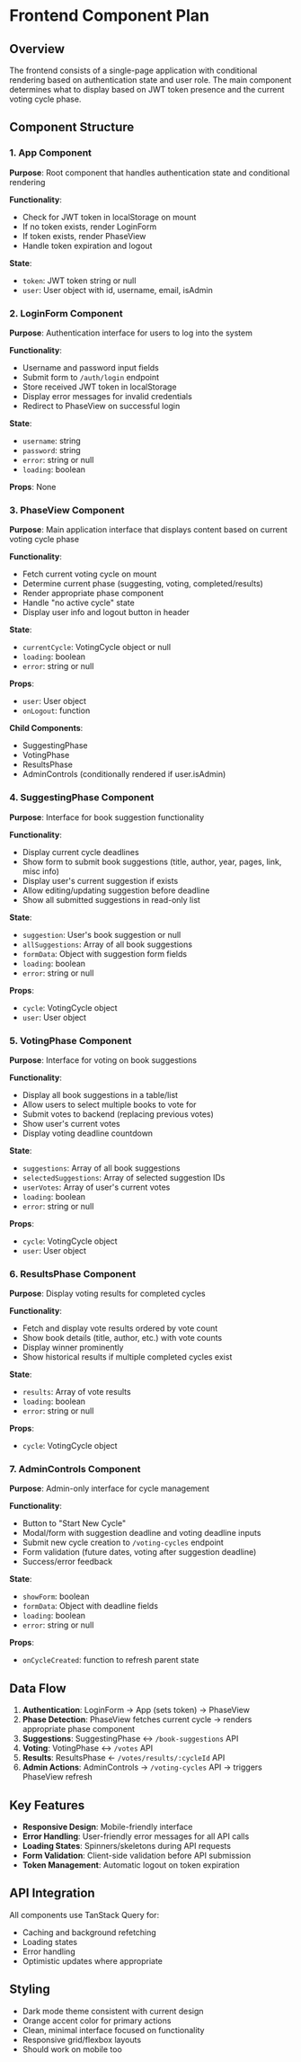 # Frontend Component Plan

## Overview

The frontend consists of a single-page application with conditional rendering based on authentication state and user role. The main component determines what to display based on JWT token presence and the current voting cycle phase.

## Component Structure

### 1. App Component

**Purpose**: Root component that handles authentication state and conditional rendering

**Functionality**:

- Check for JWT token in localStorage on mount
- If no token exists, render LoginForm
- If token exists, render PhaseView
- Handle token expiration and logout

**State**:

- `token`: JWT token string or null
- `user`: User object with id, username, email, isAdmin

### 2. LoginForm Component

**Purpose**: Authentication interface for users to log into the system

**Functionality**:

- Username and password input fields
- Submit form to `/auth/login` endpoint
- Store received JWT token in localStorage
- Display error messages for invalid credentials
- Redirect to PhaseView on successful login

**State**:

- `username`: string
- `password`: string
- `error`: string or null
- `loading`: boolean

**Props**: None

### 3. PhaseView Component

**Purpose**: Main application interface that displays content based on current voting cycle phase

**Functionality**:

- Fetch current voting cycle on mount
- Determine current phase (suggesting, voting, completed/results)
- Render appropriate phase component
- Handle "no active cycle" state
- Display user info and logout button in header

**State**:

- `currentCycle`: VotingCycle object or null
- `loading`: boolean
- `error`: string or null

**Props**:

- `user`: User object
- `onLogout`: function

**Child Components**:

- SuggestingPhase
- VotingPhase
- ResultsPhase
- AdminControls (conditionally rendered if user.isAdmin)

### 4. SuggestingPhase Component

**Purpose**: Interface for book suggestion functionality

**Functionality**:

- Display current cycle deadlines
- Show form to submit book suggestions (title, author, year, pages, link, misc info)
- Display user's current suggestion if exists
- Allow editing/updating suggestion before deadline
- Show all submitted suggestions in read-only list

**State**:

- `suggestion`: User's book suggestion or null
- `allSuggestions`: Array of all book suggestions
- `formData`: Object with suggestion form fields
- `loading`: boolean
- `error`: string or null

**Props**:

- `cycle`: VotingCycle object
- `user`: User object

### 5. VotingPhase Component

**Purpose**: Interface for voting on book suggestions

**Functionality**:

- Display all book suggestions in a table/list
- Allow users to select multiple books to vote for
- Submit votes to backend (replacing previous votes)
- Show user's current votes
- Display voting deadline countdown

**State**:

- `suggestions`: Array of all book suggestions
- `selectedSuggestions`: Array of selected suggestion IDs
- `userVotes`: Array of user's current votes
- `loading`: boolean
- `error`: string or null

**Props**:

- `cycle`: VotingCycle object
- `user`: User object

### 6. ResultsPhase Component

**Purpose**: Display voting results for completed cycles

**Functionality**:

- Fetch and display vote results ordered by vote count
- Show book details (title, author, etc.) with vote counts
- Display winner prominently
- Show historical results if multiple completed cycles exist

**State**:

- `results`: Array of vote results
- `loading`: boolean
- `error`: string or null

**Props**:

- `cycle`: VotingCycle object

### 7. AdminControls Component

**Purpose**: Admin-only interface for cycle management

**Functionality**:

- Button to "Start New Cycle"
- Modal/form with suggestion deadline and voting deadline inputs
- Submit new cycle creation to `/voting-cycles` endpoint
- Form validation (future dates, voting after suggestion deadline)
- Success/error feedback

**State**:

- `showForm`: boolean
- `formData`: Object with deadline fields
- `loading`: boolean
- `error`: string or null

**Props**:

- `onCycleCreated`: function to refresh parent state

## Data Flow

1. **Authentication**: LoginForm → App (sets token) → PhaseView
2. **Phase Detection**: PhaseView fetches current cycle → renders appropriate phase component
3. **Suggestions**: SuggestingPhase ↔ `/book-suggestions` API
4. **Voting**: VotingPhase ↔ `/votes` API
5. **Results**: ResultsPhase ← `/votes/results/:cycleId` API
6. **Admin Actions**: AdminControls → `/voting-cycles` API → triggers PhaseView refresh

## Key Features

- **Responsive Design**: Mobile-friendly interface
- **Error Handling**: User-friendly error messages for all API calls
- **Loading States**: Spinners/skeletons during API requests
- **Form Validation**: Client-side validation before API submission
- **Token Management**: Automatic logout on token expiration

## API Integration

All components use TanStack Query for:

- Caching and background refetching
- Loading states
- Error handling
- Optimistic updates where appropriate

## Styling

- Dark mode theme consistent with current design
- Orange accent color for primary actions
- Clean, minimal interface focused on functionality
- Responsive grid/flexbox layouts
- Should work on mobile too
